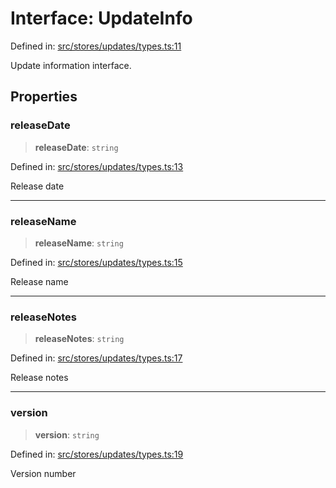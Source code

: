 # Interface: UpdateInfo

Defined in: [src/stores/updates/types.ts:11](https://github.com/Nick2bad4u/Uptime-Watcher/blob/2a45eeb1723f8f7089001af2c92aa07d82dfe7e4/src/stores/updates/types.ts#L11)

Update information interface.

## Properties

### releaseDate

> **releaseDate**: `string`

Defined in: [src/stores/updates/types.ts:13](https://github.com/Nick2bad4u/Uptime-Watcher/blob/2a45eeb1723f8f7089001af2c92aa07d82dfe7e4/src/stores/updates/types.ts#L13)

Release date

***

### releaseName

> **releaseName**: `string`

Defined in: [src/stores/updates/types.ts:15](https://github.com/Nick2bad4u/Uptime-Watcher/blob/2a45eeb1723f8f7089001af2c92aa07d82dfe7e4/src/stores/updates/types.ts#L15)

Release name

***

### releaseNotes

> **releaseNotes**: `string`

Defined in: [src/stores/updates/types.ts:17](https://github.com/Nick2bad4u/Uptime-Watcher/blob/2a45eeb1723f8f7089001af2c92aa07d82dfe7e4/src/stores/updates/types.ts#L17)

Release notes

***

### version

> **version**: `string`

Defined in: [src/stores/updates/types.ts:19](https://github.com/Nick2bad4u/Uptime-Watcher/blob/2a45eeb1723f8f7089001af2c92aa07d82dfe7e4/src/stores/updates/types.ts#L19)

Version number
